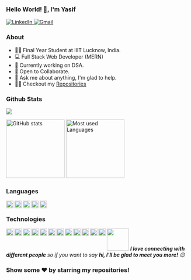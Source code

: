 ### Hello World! 👋, I'm Yasif

<a href="https://www.linkedin.com/in/mohd-yasif-choudhary-1b9b58235/">
  <img alt="LinkedIn" src="https://img.shields.io/badge/linkedin-%230077B5.svg?style=for-the-badge&logo=linkedin&logoColor=white"/>
</a>
<a href="https://mail.google.com/mail/?view=cm&fs=1&tf=1&to=lcs2020073@iiitl.ac.in">
  <img alt="Gmail" src="https://img.shields.io/badge/Gmail-D14836?style=for-the-badge&logo=gmail&logoColor=white" />
</a>
<br>

### About

- 🙋‍♂️ Final Year Student at IIIT Lucknow, India.
- 💻 Full Stack Web Developer (MERN)
- 🔭 Currently working on DSA.
- 👯 Open to Collaborate.
- 💬 Ask me about anything, I'm glad to help.
- 👨‍💻 Checkout my [Repositories](https://github.com/myc2511?tab=repositories)

### Github Stats

![](https://komarev.com/ghpvc/?username=MightyMoin&color=blue&style=plastic)

<p align="left">
    <img src="https://github-readme-stats.vercel.app/api?username=myc2511&show_icons=true&count_private=true&hide_title=true&include_all_commits=true&theme=react" alt="GitHub stats"  height="160px"/>
    <img src="https://github-readme-stats.vercel.app/api/top-langs/?username=myc2511&layout=compact&langs_count=7&theme=react" alt="Most used Languages" height="160px" />
</p>

### Languages

<p>
  <img align="left"  height="20px" alt="JavaScript" src="https://img.shields.io/badge/javascript-%23323330.svg?style=for-the-badge&logo=javascript&logoColor=%23F7DF1E"/>
<img align="left" height="20px" alt="HTML5" src="https://img.shields.io/badge/html5-%23E34F26.svg?style=for-the-badge&logo=html5&logoColor=white"/>
<img align="left" height="20px" alt="CSS3" src="https://img.shields.io/badge/css3-%231572B6.svg?style=for-the-badge&logo=css3&logoColor=white"/>
<img align="left" height="20px" alt="C++" src="https://img.shields.io/badge/c++-%2300599C.svg?style=for-the-badge&logo=c%2B%2B&ogoColor=white"/>
<img align="left" height="20px" alt="C" src="https://img.shields.io/badge/c-%2300599C.svg?style=for-the-badge&logo=c&logoColor=white"/>
  </p>
 <br />

### Technologies

<p>
<img align="left"  alt="React" height="20px" src="https://img.shields.io/badge/react-%2320232a.svg?style=for-the-badge&logo=react&logoColor=%2361DAFB"/>
  <img align="left" height="20px" alt="NodeJS" src="https://img.shields.io/badge/node.js-%2343853D.svg?style=for-the-badge&logo=node-dot-js&logoColor=white"/>
<img align="left"  alt="Express.js" height="20px" src="https://img.shields.io/badge/express.js-%23404d59.svg?style=for-the-badge&logo=express&logoColor=%2361DAFB"/>
<img align="left" height="20px" alt="Redux" src="https://img.shields.io/badge/redux-%23593d88.svg?style=for-the-badge&logo=redux&logoColor=white"/>
  <img align="left" height="20px" alt="MongoDB" src ="https://img.shields.io/badge/MongoDB-%234ea94b.svg?style=for-the-badge&logo=mongodb&logoColor=white"/>
<img align="left" height="20px" alt="MySQL" src="https://img.shields.io/badge/mysql-%2300f.svg?style=for-the-badge&logo=mysql&logoColor=white"/>
<img align="left" height="20px" alt="TailwindCSS" src="https://img.shields.io/badge/tailwindcss-%2338B2AC.svg?style=for-the-badge&logo=tailwind-css&logoColor=white"/>
<img align="left" height="20px" alt="Material UI" src="https://img.shields.io/badge/materialui-%230081CB.svg?style=for-the-badge&logo=material-ui&logoColor=white"/>
<img align="left" height="20px" alt="Bootstrap" src="https://img.shields.io/badge/bootstrap-%23563D7C.svg?style=for-the-badge&logo=bootstrap&logoColor=white"/>
<img align="left" height="20px" alt="Figma" src="https://img.shields.io/badge/figma-%23F24E1E.svg?style=for-the-badge&logo=figma&logoColor=white"/>
<img align="left" height="20px" alt="Canva" src="https://img.shields.io/badge/Canva-%2300C4CC.svg?style=for-the-badge&logo=Canva&logoColor=white"/>
<img align="left" height="20px" alt="Visual Studio Code" src="https://img.shields.io/badge/VisualStudioCode-0078d7.svg?style=for-the-badge&logo=visual-studio-code&logoColor=white"/>

<img src="https://media.giphy.com/media/LnQjpWaON8nhr21vNW/giphy.gif" width="60"> <em><b>I love connecting with different people</b> so if you want to say <b>hi, I'll be glad to meet you more!</b> 😊</em>

### Show some ❤️ by starring my repositories!
